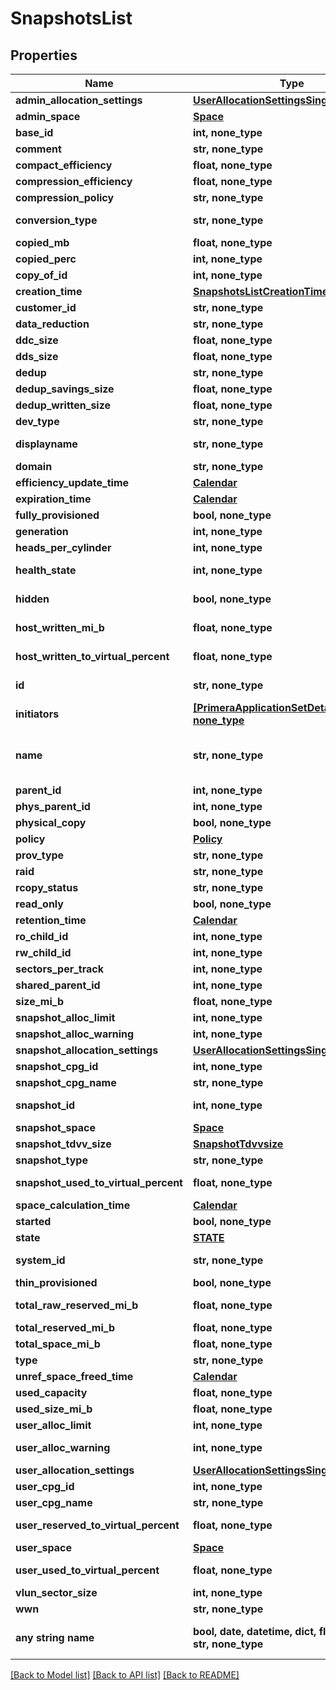 # SnapshotsList


## Properties
Name | Type | Description | Notes
------------ | ------------- | ------------- | -------------
**admin_allocation_settings** | [**UserAllocationSettingsSingle**](UserAllocationSettingsSingle.md) |  | [optional] 
**admin_space** | [**Space**](Space.md) |  | [optional] 
**base_id** | **int, none_type** | snapshot Tdvv Size | [optional] 
**comment** | **str, none_type** | Comments | [optional] 
**compact_efficiency** | **float, none_type** | Compact Efficiency | [optional] 
**compression_efficiency** | **float, none_type** | Compression Efficiency | [optional] 
**compression_policy** | **str, none_type** | compression policy | [optional] 
**conversion_type** | **str, none_type** | Conversion Type of Volume | [optional] 
**copied_mb** | **float, none_type** | Copied MB | [optional] 
**copied_perc** | **int, none_type** | Copied Perecentage | [optional] 
**copy_of_id** | **int, none_type** | Copy of ID | [optional] 
**creation_time** | [**SnapshotsListCreationTime**](SnapshotsListCreationTime.md) |  | [optional] 
**customer_id** | **str, none_type** | customerId | [optional] 
**data_reduction** | **str, none_type** | Data Reduction type | [optional] 
**ddc_size** | **float, none_type** |  | [optional] 
**dds_size** | **float, none_type** |  | [optional] 
**dedup** | **str, none_type** |  | [optional] 
**dedup_savings_size** | **float, none_type** |  | [optional] 
**dedup_written_size** | **float, none_type** |  | [optional] 
**dev_type** | **str, none_type** | Device Type | [optional] 
**displayname** | **str, none_type** | Display name of the volume | [optional] 
**domain** | **str, none_type** | Domain of the volume | [optional] 
**efficiency_update_time** | [**Calendar**](Calendar.md) |  | [optional] 
**expiration_time** | [**Calendar**](Calendar.md) |  | [optional] 
**fully_provisioned** | **bool, none_type** |  | [optional] 
**generation** | **int, none_type** | generation | [optional] 
**heads_per_cylinder** | **int, none_type** | Heads per Cylinder | [optional] 
**health_state** | **int, none_type** | Health status of the Volume. | [optional] 
**hidden** | **bool, none_type** | Flag to know if the Volume is hidden or not | [optional] 
**host_written_mi_b** | **float, none_type** | Host written data size in MiB. | [optional] 
**host_written_to_virtual_percent** | **float, none_type** | Host written to virtual percent | [optional] 
**id** | **str, none_type** | UID of the snapshot. &#x60;Filter&#x60; | [optional] 
**initiators** | [**[PrimeraApplicationSetDetailsInitiators], none_type**](PrimeraApplicationSetDetailsInitiators.md) | Initiator details | [optional] 
**name** | **str, none_type** | A user friendly name to identify the storage system volume (resourceName). | [optional] 
**parent_id** | **int, none_type** | Parent Id | [optional] 
**phys_parent_id** | **int, none_type** | physical Parent Id | [optional] 
**physical_copy** | **bool, none_type** |  | [optional] 
**policy** | [**Policy**](Policy.md) |  | [optional] 
**prov_type** | **str, none_type** | Provisioning type | [optional] 
**raid** | **str, none_type** | Raid | [optional] 
**rcopy_status** | **str, none_type** | RemoteCopy Status | [optional] 
**read_only** | **bool, none_type** |  | [optional] 
**retention_time** | [**Calendar**](Calendar.md) |  | [optional] 
**ro_child_id** | **int, none_type** | RO child id | [optional] 
**rw_child_id** | **int, none_type** |  | [optional] 
**sectors_per_track** | **int, none_type** | Sector per Track | [optional] 
**shared_parent_id** | **int, none_type** | Shared Parent Id | [optional] 
**size_mi_b** | **float, none_type** | Size in MiB | [optional] 
**snapshot_alloc_limit** | **int, none_type** | Snapshot alloc limit | [optional] 
**snapshot_alloc_warning** | **int, none_type** | Snapshot alloc Warning | [optional] 
**snapshot_allocation_settings** | [**UserAllocationSettingsSingle**](UserAllocationSettingsSingle.md) |  | [optional] 
**snapshot_cpg_id** | **int, none_type** | Snapshot CPG Id | [optional] 
**snapshot_cpg_name** | **str, none_type** | Snapshot CPG name | [optional] 
**snapshot_id** | **int, none_type** | Numeric ID of the resource | [optional] 
**snapshot_space** | [**Space**](Space.md) |  | [optional] 
**snapshot_tdvv_size** | [**SnapshotTdvvsize**](SnapshotTdvvsize.md) |  | [optional] 
**snapshot_type** | **str, none_type** |  | [optional] 
**snapshot_used_to_virtual_percent** | **float, none_type** | Snapshot used to virtual percent | [optional] 
**space_calculation_time** | [**Calendar**](Calendar.md) |  | [optional] 
**started** | **bool, none_type** |  | [optional] 
**state** | [**STATE**](STATE.md) |  | [optional] 
**system_id** | **str, none_type** | SystemUid/serialNumber of the array. | [optional] 
**thin_provisioned** | **bool, none_type** | Thin provisioning details | [optional] 
**total_raw_reserved_mi_b** | **float, none_type** | Total Raw Reserved Space in MiB | [optional] 
**total_reserved_mi_b** | **float, none_type** | Description | [optional] 
**total_space_mi_b** | **float, none_type** | Total Space in MiB | [optional] 
**type** | **str, none_type** | type | [optional] 
**unref_space_freed_time** | [**Calendar**](Calendar.md) |  | [optional] 
**used_capacity** | **float, none_type** | Used volume capacity. | [optional] 
**used_size_mi_b** | **float, none_type** | Used Size in MiB | [optional] 
**user_alloc_limit** | **int, none_type** | User alloc limit | [optional] 
**user_alloc_warning** | **int, none_type** | User alloc space limit warning | [optional] 
**user_allocation_settings** | [**UserAllocationSettingsSingle**](UserAllocationSettingsSingle.md) |  | [optional] 
**user_cpg_id** | **int, none_type** | User CPG Id | [optional] 
**user_cpg_name** | **str, none_type** | User CPG Name | [optional] 
**user_reserved_to_virtual_percent** | **float, none_type** | User reseved to virtual percent | [optional] 
**user_space** | [**Space**](Space.md) |  | [optional] 
**user_used_to_virtual_percent** | **float, none_type** | User used to virtual percent | [optional] 
**vlun_sector_size** | **int, none_type** | VLUN sector size | [optional] 
**wwn** | **str, none_type** | Volume wwn. | [optional] 
**any string name** | **bool, date, datetime, dict, float, int, list, str, none_type** | any string name can be used but the value must be the correct type | [optional]

[[Back to Model list]](../README.md#documentation-for-models) [[Back to API list]](../README.md#documentation-for-api-endpoints) [[Back to README]](../README.md)


